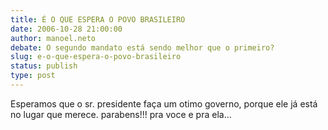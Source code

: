 ```yaml
---
title: É O QUE ESPERA O POVO BRASILEIRO
date: 2006-10-28 21:00:00
author: manoel.neto
debate: O segundo mandato está sendo melhor que o primeiro?
slug: e-o-que-espera-o-povo-brasileiro
status: publish 
type: post
---
```


Esperamos que o sr. presidente faça um otimo governo, porque ele já está no lugar que merece. parabens!!! pra voce e pra ela...
